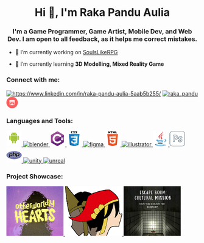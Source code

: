 <h1 align="center">Hi 👋, I'm Raka Pandu Aulia</h1>
<h3 align="center">I'm a Game Programmer, Game Artist, Mobile Dev, and Web Dev. I am open to all feedback, as it helps me correct mistakes.</h3>

- 🔭 I’m currently working on [SoulsLikeRPG](https://github.com/RakaPanduAulia/SoulsLikeRPG.git)

- 🌱 I’m currently learning **3D Modelling, Mixed Reality Game**

<h3 align="left">Connect with me:</h3>
<p align="left">
<a href="linkedin.com/in/raka-pandu-aulia-5aab5b255" target="_blank"><img align="center" src="https://raw.githubusercontent.com/rahuldkjain/github-profile-readme-generator/master/src/images/icons/Social/linked-in-alt.svg" alt="https://www.linkedin.com/in/raka-pandu-aulia-5aab5b255/" height="30" width="40" /></a>
<a href="https://instagram.com/raka_pandu" target="_blank"><img align="center" src="https://raw.githubusercontent.com/rahuldkjain/github-profile-readme-generator/master/src/images/icons/Social/instagram.svg" alt="raka_pandu" height="30" width="40" /></a>
<a href="https://byakkohen.itch.io" target="_blank"><img align="center" src="https://github.com/RakaPanduAulia/ImgSource/blob/dec7dc528b546484a26aed22fc8da85840dbd3d0/Social/itch.io.png" alt="auruuu" height="30" width="30" /></a>
</p>

<h3 align="left">Languages and Tools:</h3>
<p align="left"> 
<a href="https://developer.android.com" target="_blank" rel="noreferrer"> 
    <img src="https://raw.githubusercontent.com/devicons/devicon/master/icons/android/android-original-wordmark.svg" alt="android" width="40" height="40"/> 
</a> 
<a href="https://www.blender.org/" target="_blank" rel="noreferrer"> 
    <img src="https://download.blender.org/branding/community/blender_community_badge_white.svg" alt="blender" width="40" height="40"/> 
</a> 
<a href="https://www.w3schools.com/cs/" target="_blank" rel="noreferrer"> 
    <img src="https://raw.githubusercontent.com/devicons/devicon/master/icons/csharp/csharp-original.svg" alt="csharp" width="40" height="40"/> 
</a> 
<a href="https://www.w3schools.com/css/" target="_blank" rel="noreferrer"> 
    <img src="https://raw.githubusercontent.com/devicons/devicon/master/icons/css3/css3-original-wordmark.svg" alt="css3" width="40" height="40"/> 
</a> 
<a href="https://www.figma.com/" target="_blank" rel="noreferrer"> 
    <img src="https://www.vectorlogo.zone/logos/figma/figma-icon.svg" alt="figma" width="40" height="40"/> 
</a> 
<a href="https://www.w3.org/html/" target="_blank" rel="noreferrer"> 
    <img src="https://raw.githubusercontent.com/devicons/devicon/master/icons/html5/html5-original-wordmark.svg" alt="html5" width="40" height="40"/> 
</a> 
<a href="https://www.adobe.com/in/products/illustrator.html" target="_blank" rel="noreferrer"> 
    <img src="https://www.vectorlogo.zone/logos/adobe_illustrator/adobe_illustrator-icon.svg" alt="illustrator" width="40" height="40"/> 
</a> 
<a href="https://www.java.com" target="_blank" rel="noreferrer"> 
    <img src="https://raw.githubusercontent.com/devicons/devicon/master/icons/java/java-original.svg" alt="java" width="40" height="40"/> 
</a> 
<a href="https://www.photoshop.com/en" target="_blank" rel="noreferrer"> 
    <img src="https://raw.githubusercontent.com/devicons/devicon/master/icons/photoshop/photoshop-line.svg" alt="photoshop" width="40" height="40"/> 
</a> 
<a href="https://www.php.net" target="_blank" rel="noreferrer"> 
    <img src="https://raw.githubusercontent.com/devicons/devicon/master/icons/php/php-original.svg" alt="php" width="40" height="40"/> 
</a> 
<a href="https://unity.com/" target="_blank" rel="noreferrer"> 
    <img src="https://www.vectorlogo.zone/logos/unity3d/unity3d-icon.svg" alt="unity" width="40" height="40"/> 
</a> 
<a href="https://unrealengine.com/" target="_blank" rel="noreferrer"> 
    <img src="https://raw.githubusercontent.com/kenangundogan/fontisto/036b7eca71aab1bef8e6a0518f7329f13ed62f6b/icons/svg/brand/unreal-engine.svg" alt="unreal" width="40" height="40"/> 
</a> 
</p>

<h3 align="left">Project Showcase:</h3>
<p align="left">
<a href="https://sungkem-studio.itch.io/otherworldly-hearts" target="_blank">
    <img src="https://github.com/RakaPanduAulia/ImgSource/blob/097e9626228daab698d58cd41912073e35df5c98/Project/Otherworldly%20Hearts.png" alt="SoulsLikeRPG" width="150" height="130"/>
</a>
<a href="https://il-games.itch.io/afterdeath" target="_blank">
    <img src="https://github.com/RakaPanduAulia/ImgSource/blob/097e9626228daab698d58cd41912073e35df5c98/Project/After%20Death.png" alt="Project2" width="150" height="130"/>
</a>
<a href="https://clausphoby.itch.io/clausphoby-team" target="_blank">
    <img src="https://github.com/RakaPanduAulia/ImgSource/blob/097e9626228daab698d58cd41912073e35df5c98/Project/Escape%20Room.png" alt="Project3" width="150" height="130"/>
</a>
</p>

<!-- Future project showcase area -->
<!-- Add more projects here in the future as needed -->
<!-- Example:
<p align="left">
<a href="https://github.com/RakaPanduAulia/Project4" target="_blank">
    <img src="https://via.placeholder.com/150" alt="Project4" width="150" height="130"/>
</a>
<a href="https://github.com/RakaPanduAulia/Project5" target="_blank">
    <img src="https://via.placeholder.com/150" alt="Project5" width="150" height="130"/>
</a>
<a href="https://github.com/RakaPanduAulia/Project6" target="_blank">
    <img src="https://via.placeholder.com/150" alt="Project6" width="150" height="130"/>
</a>
</p>
-->
